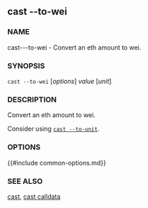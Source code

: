 ## cast --to-wei

### NAME

cast---to-wei - Convert an eth amount to wei.

### SYNOPSIS

``cast --to-wei`` [*options*] *value* [*unit*]

### DESCRIPTION

Convert an eth amount to wei.

Consider using [`cast --to-unit`](./cast--to-unit.md).

### OPTIONS

{{#include common-options.md}}

### SEE ALSO

[cast](./cast.md), [cast calldata](./cast--to-unit.md)
